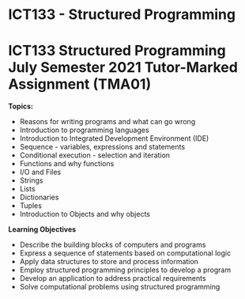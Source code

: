 # ICT133 - Structured Programming

# ICT133 Structured Programming July Semester 2021 Tutor-Marked Assignment (TMA01)

**Topics:**

- Reasons for writing programs and what can go wrong
- Introduction to programming languages
- Introduction to Integrated Development Environment (IDE)
- Sequence - variables, expressions and statements
- Conditional execution - selection and iteration
- Functions and why functions
- I/O and Files
- Strings
- Lists
- Dictionaries
- Tuples
- Introduction to Objects and why objects

**Learning Objectives**

- Describe the building blocks of computers and programs
- Express a sequence of statements based on computational logic
- Apply data structures to store and process information
- Employ structured programming principles to develop a program
- Develop an application to address practical requirements
- Solve computational problems using structured programming



